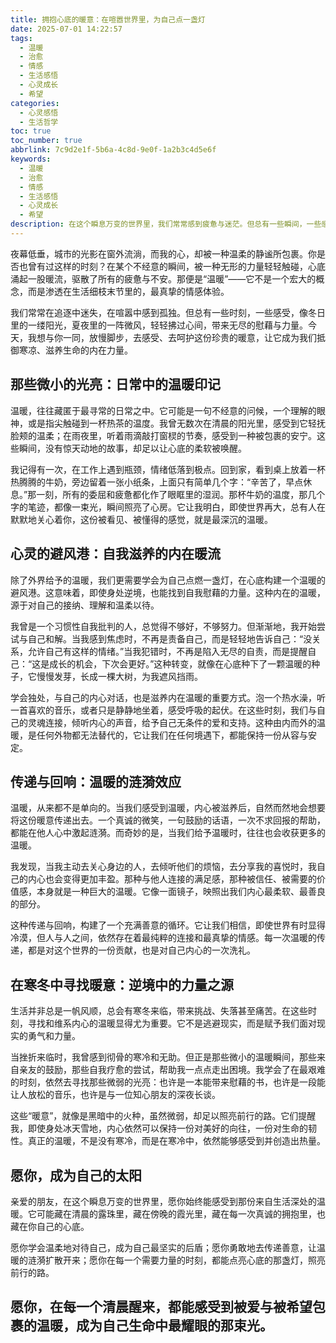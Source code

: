 ```yaml
---
title: 拥抱心底的暖意：在喧嚣世界里，为自己点一盏灯
date: 2025-07-01 14:22:57
tags:
  - 温暖
  - 治愈
  - 情感
  - 生活感悟
  - 心灵成长
  - 希望
categories:
  - 心灵感悟
  - 生活哲学
toc: true
toc_number: true
abbrlink: 7c9d2e1f-5b6a-4c8d-9e0f-1a2b3c4d5e6f
keywords:
  - 温暖
  - 治愈
  - 情感
  - 生活感悟
  - 心灵成长
  - 希望
description: 在这个瞬息万变的世界里，我们常常感到疲惫与迷茫。但总有一些瞬间，一些感受，像冬日里的一缕阳光，夏夜里的一阵微风，轻轻拂过心间，带来无尽的慰藉与力量。这便是“温暖”。它不仅仅是身体的感知，更是灵魂深处的共鸣。今天，我想与你一同探寻这份珍贵的暖意，如何在日常点滴中被发现、被呵护，又如何成为我们抵御寒凉、滋养生命的内在力量。
---
```


夜幕低垂，城市的光影在窗外流淌，而我的心，却被一种温柔的静谧所包裹。你是否也曾有过这样的时刻？在某个不经意的瞬间，被一种无形的力量轻轻触碰，心底涌起一股暖流，驱散了所有的疲惫与不安。那便是“温暖”——它不是一个宏大的概念，而是渗透在生活细枝末节里的，最真挚的情感体验。

我们常常在追逐中迷失，在喧嚣中感到孤独。但总有一些时刻，一些感受，像冬日里的一缕阳光，夏夜里的一阵微风，轻轻拂过心间，带来无尽的慰藉与力量。今天，我想与你一同，放慢脚步，去感受、去呵护这份珍贵的暖意，让它成为我们抵御寒凉、滋养生命的内在力量。

## 那些微小的光亮：日常中的温暖印记

温暖，往往藏匿于最寻常的日常之中。它可能是一句不经意的问候，一个理解的眼神，或是指尖触碰到一杯热茶的温度。我曾无数次在清晨的阳光里，感受到它轻抚脸颊的温柔；在雨夜里，听着雨滴敲打窗棂的节奏，感受到一种被包裹的安宁。这些瞬间，没有惊天动地的故事，却足以让心底的柔软被唤醒。

我记得有一次，在工作上遇到瓶颈，情绪低落到极点。回到家，看到桌上放着一杯热腾腾的牛奶，旁边留着一张小纸条，上面只有简单几个字：“辛苦了，早点休息。”那一刻，所有的委屈和疲惫都化作了眼眶里的湿润。那杯牛奶的温度，那几个字的笔迹，都像一束光，瞬间照亮了心房。它让我明白，即使世界再大，总有人在默默地关心着你，这份被看见、被懂得的感觉，就是最深沉的温暖。

## 心灵的避风港：自我滋养的内在暖流

除了外界给予的温暖，我们更需要学会为自己点燃一盏灯，在心底构建一个温暖的避风港。这意味着，即使身处逆境，也能找到自我慰藉的力量。这种内在的温暖，源于对自己的接纳、理解和温柔以待。

我曾是一个习惯性自我批判的人，总觉得不够好，不够努力。但渐渐地，我开始尝试与自己和解。当我感到焦虑时，不再是责备自己，而是轻轻地告诉自己：“没关系，允许自己有这样的情绪。”当我犯错时，不再是陷入无尽的自责，而是提醒自己：“这是成长的机会，下次会更好。”这种转变，就像在心底种下了一颗温暖的种子，它慢慢发芽，长成一棵大树，为我遮风挡雨。

学会独处，与自己的内心对话，也是滋养内在温暖的重要方式。泡一个热水澡，听一首喜欢的音乐，或者只是静静地坐着，感受呼吸的起伏。在这些时刻，我们与自己的灵魂连接，倾听内心的声音，给予自己无条件的爱和支持。这种由内而外的温暖，是任何外物都无法替代的，它让我们在任何境遇下，都能保持一份从容与安定。

## 传递与回响：温暖的涟漪效应

温暖，从来都不是单向的。当我们感受到温暖，内心被滋养后，自然而然地会想要将这份暖意传递出去。一个真诚的微笑，一句鼓励的话语，一次不求回报的帮助，都能在他人心中激起涟漪。而奇妙的是，当我们给予温暖时，往往也会收获更多的温暖。

我发现，当我主动去关心身边的人，去倾听他们的烦恼，去分享我的喜悦时，我自己的内心也会变得更加丰盈。那种与他人连接的满足感，那种被信任、被需要的价值感，本身就是一种巨大的温暖。它像一面镜子，映照出我们内心最柔软、最善良的部分。

这种传递与回响，构建了一个充满善意的循环。它让我们相信，即使世界有时显得冷漠，但人与人之间，依然存在着最纯粹的连接和最真挚的情感。每一次温暖的传递，都是对这个世界的一份贡献，也是对自己内心的一次洗礼。

## 在寒冬中寻找暖意：逆境中的力量之源

生活并非总是一帆风顺，总会有寒冬来临，带来挑战、失落甚至痛苦。在这些时刻，寻找和维系内心的温暖显得尤为重要。它不是逃避现实，而是赋予我们面对现实的勇气和力量。

当挫折来临时，我曾感到彻骨的寒冷和无助。但正是那些微小的温暖瞬间，那些来自亲友的鼓励，那些自我疗愈的尝试，帮助我一点点走出困境。我学会了在最艰难的时刻，依然去寻找那些微弱的光亮：也许是一本能带来慰藉的书，也许是一段能让人放松的音乐，也许是与一位知心朋友的深夜长谈。

这些“暖意”，就像是黑暗中的火种，虽然微弱，却足以照亮前行的路。它们提醒我，即使身处冰天雪地，内心依然可以保持一份对美好的向往，一份对生命的韧性。真正的温暖，不是没有寒冷，而是在寒冷中，依然能够感受到并创造出热量。

## 愿你，成为自己的太阳

亲爱的朋友，在这个瞬息万变的世界里，愿你始终能感受到那份来自生活深处的温暖。它可能藏在清晨的露珠里，藏在傍晚的霞光里，藏在每一次真诚的拥抱里，也藏在你自己的心底。

愿你学会温柔地对待自己，成为自己最坚实的后盾；愿你勇敢地去传递善意，让温暖的涟漪扩散开来；愿你在每一个需要力量的时刻，都能点亮心底的那盏灯，照亮前行的路。

**愿你，在每一个清晨醒来，都能感受到被爱与被希望包裹的温暖，成为自己生命中最耀眼的那束光。**
---